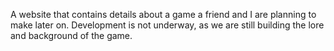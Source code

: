 A website that contains details about a game a friend and I are planning to make later on. Development is not underway, as we are still building the lore and background of the game.
